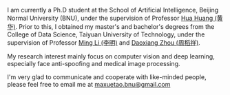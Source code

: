 I am currently a Ph.D student at the School of Artificial Intelligence, Beijing Normal University (BNU), under the supervision of Professor [Hua Huang (黄华)](https://vmcl.bnu.edu.cn/group/teacher/dcdaea79b5e54b75b532795109a85a34.htm). Prior to this, I obtained my master's and bachelor's degrees from the College of Data Science, Taiyuan University of Technology, under the supervision of Professor [Ming Li (李明)](https://baike.baidu.com/item/%E6%9D%8E%E6%98%8E/19853196?fr=aladdin) and [Daoxiang Zhou (周稻祥)](https://scholar.google.com.hk/citations?user=Ux2E8LIAAAAJ&hl=zh-CN).

My research interest mainly focus on computer vision and deep learning, especially face anti-spoofing and medical image processing.
  
I'm very glad to communicate and cooperate with like-minded people, please feel free to email me at [maxuetao.bnu@gmail.com](mailto:maxuetao.bnu@gmail.com)


